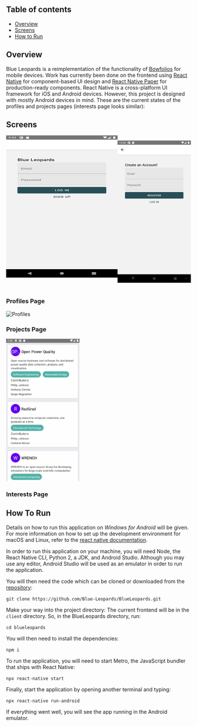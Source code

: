 ## Table of contents

* [Overview](#overview)
* [Screens](#screens)
* [How to Run](#how-to-run)


## Overview

Blue Leopards is a reimplementation of the functionality of [Bowfolios](https://bowfolios.github.io) for mobile devices. Work has currently been done on the frontend using [React Native](https://reactnative.dev) for component-based UI design and [React Native Paper](https://callstack.github.io/react-native-paper/) for production-ready components. React Native is a cross-platform UI framework for iOS and Android devices. However, this project is designed with mostly Android devices in mind. These are the current states of the profiles and projects pages (interests page looks similar):

## Screens

<div style="display:flex; flex-wrap: wrap">
<img style="flex:1" src="images/screens/log-in.png" alt="Log In"
	title="Log In Page" width="200" height="388" />

<img style="flex:1" src="images/screens/sign-up.png" alt="Sign Up"
	title="Sign Up Page" width="200" height="388" />
</div>

### Profiles Page

<img src="images/profiles/profiles_page.gif" alt="Profiles"
	title="Profiles Page" width="200" height="388" />

### Projects Page

<img src="images/projects/projects_page.gif" alt="Projects"
	title="Projects Page" width="200" height="388" />

### Interests Page



## How To Run

Details on how to run this application on *Windows for Android* will be given. For more information on how to set up the development environment for macOS and Linux, refer to the [react native documentation](https://reactnative.dev/docs/environment-setup).

In order to run this application on your machine, you will need Node, the React Native CLI, Python 2, a JDK, and Android Studio. Although you may use any editor, Android Studio will be used as an emulator in order to run the application. 

You will then need the code which can be cloned or downloaded from the [repository](https://github.com/Blue-Leopards/BlueLeopards):
```
git clone https://github.com/Blue-Leopards/BlueLeopards.git
```
Make your way into the project directory:
The current frontend will be in the `client` directory. So, in the BlueLeopards directory, run:

```
cd blueleopards
```

You will then need to install the dependencies:

```
npm i
```

To run the application, you will need to start Metro, the JavaScript bundler that ships with React Native:

```
npx react-native start
```

Finally, start the application by opening another terminal and typing:

```
npx react-native run-android
```

If everything went well, you will see the app running in the Android emulator.